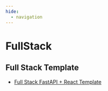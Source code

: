 ```yaml
---
hide:
  - navigation
---
```

# FullStack

## Full Stack Template
- [Full Stack FastAPI + React Template](https://github.com/fastapi/full-stack-fastapi-template)
